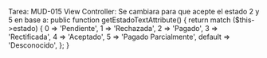 Tarea: MUD-015
View Controller: Se cambiara para que acepte el estado 2 y 5 en base a:
    public function getEstadoTextAttribute()
    {
        return match ($this->estado) {
            0 => 'Pendiente',
            1 => 'Rechazada',
            2 => 'Pagado',
            3 => 'Rectificada',
            4 => 'Aceptado',
            5 => 'Pagado Parcialmente',
            default => 'Desconocido',
        };
    }
